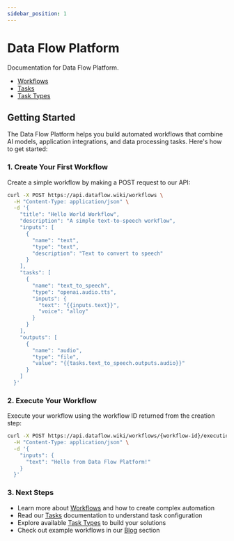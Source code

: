 ```yaml
---
sidebar_position: 1
---
```


# Data Flow Platform

Documentation for Data Flow Platform.

- [Workflows](/docs/workflows)
- [Tasks](/docs/tasks)
- [Task Types](/docs/task-types)

## Getting Started

The Data Flow Platform helps you build automated workflows that combine AI models, application integrations, and data processing tasks. Here's how to get started:

### 1. Create Your First Workflow

Create a simple workflow by making a POST request to our API:

```bash
curl -X POST https://api.dataflow.wiki/workflows \
  -H "Content-Type: application/json" \
  -d '{
    "title": "Hello World Workflow",
    "description": "A simple text-to-speech workflow",
    "inputs": [
      {
        "name": "text",
        "type": "text",
        "description": "Text to convert to speech"
      }
    ],
    "tasks": [
      {
        "name": "text_to_speech",
        "type": "openai.audio.tts",
        "inputs": {
          "text": "{{inputs.text}}",
          "voice": "alloy"
        }
      }
    ],
    "outputs": [
      {
        "name": "audio",
        "type": "file",
        "value": "{{tasks.text_to_speech.outputs.audio}}"
      }
    ]
  }'
```

### 2. Execute Your Workflow

Execute your workflow using the workflow ID returned from the creation step:

```bash
curl -X POST https://api.dataflow.wiki/workflows/{workflow-id}/executions \
  -H "Content-Type: application/json" \
  -d '{
    "inputs": {
      "text": "Hello from Data Flow Platform!"
    }
  }'
```

### 3. Next Steps

- Learn more about [Workflows](/docs/workflows) and how to create complex automation
- Read our [Tasks](/docs/tasks) documentation to understand task configuration
- Explore available [Task Types](/docs/task-types) to build your solutions
- Check out example workflows in our [Blog](/blog) section
